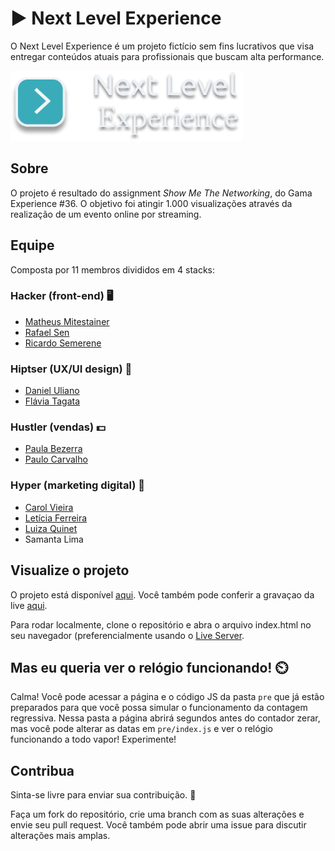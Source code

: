 # ▶️ Next Level Experience

O Next Level Experience é um projeto fictício sem fins lucrativos que visa entregar conteúdos atuais para profissionais que buscam alta performance.

![](./assets/images/Logo.png)

## Sobre

O projeto é resultado do assignment _Show Me The Networking_, do Gama Experience #36. O objetivo foi atingir 1.000 visualizações através da realização de um evento online por streaming.

## Equipe

Composta por 11 membros divididos em 4 stacks:

### Hacker (front-end) 🖥️
- [Matheus Mitestainer](https://www.linkedin.com/in/mitestainer)
- [Rafael Sen](https://www.linkedin.com/in/rafaelfsen)
- [Ricardo Semerene](https://www.linkedin.com/in/ricardo-semerene-160052137)
### Hiptser (UX/UI design) 💅
- [Daniel Uliano](https://www.linkedin.com/in/daniuliano)
- [Flávia Tagata](https://www.linkedin.com/in/flaviatagata)
### Hustler (vendas) 💵
- [Paula Bezerra](https://www.linkedin.com/in/paula-bezerra-95b285147)
- [Paulo Carvalho](https://www.linkedin.com/in/pauloaacarvalho)
### Hyper (marketing digital) 📢
- [Carol Vieira](https://www.linkedin.com/in/anacarolinavieira)
- [Letícia Ferreira](https://www.linkedin.com/in/let%C3%ADcia-silva-ferreira)
- [Luiza Quinet](https://www.linkedin.com/in/luizaquinet)
- Samanta Lima

## Visualize o projeto

O projeto está disponível [aqui](https://nextlevelexperience.com.br/). Você também pode conferir a gravaçao da live [aqui](https://www.youtube.com/watch?v=fEu-9BVdGd0).

Para rodar localmente, clone o repositório e abra o arquivo index.html no seu navegador (preferencialmente usando o [Live Server](https://marketplace.visualstudio.com/items?itemName=ritwickdey.LiveServer).

## Mas eu queria ver o relógio funcionando! ⏲️

Calma! Você pode acessar a página e o código JS da pasta `pre` que já estão preparados para que você possa simular o funcionamento da contagem regressiva. Nessa pasta a página abrirá segundos antes do contador zerar, mas você pode alterar as datas em `pre/index.js` e ver o relógio funcionando a todo vapor! Experimente!

## Contribua

Sinta-se livre para enviar sua contribuição. 🤝

Faça um fork do repositório, crie uma branch com as suas alterações e envie seu pull request. Você também pode abrir uma issue para discutir alterações mais amplas.